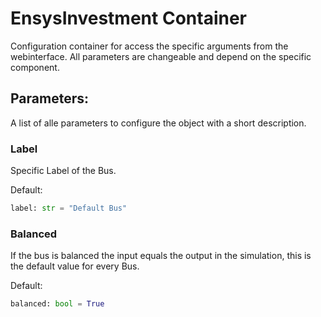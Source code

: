 # EnsysInvestment Container

Configuration container for access the specific arguments from the webinterface.
All parameters are changeable and depend on the specific component.

## Parameters:
A list of alle parameters to configure the object with a short description.

### Label
Specific Label of the Bus.

Default:
```python
label: str = "Default Bus"   
```

### Balanced
If the bus is balanced the input equals the output in the simulation, this is the default value for every Bus.

Default:

```python
balanced: bool = True   
```